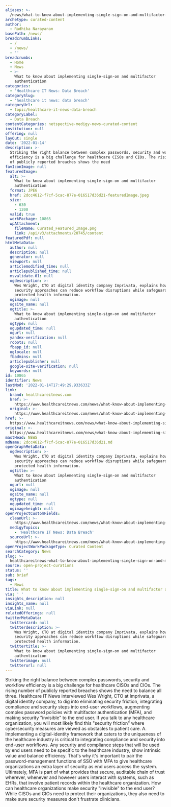 ```yaml
---
aliases: >-
  /news/what-to-know-about-implementing-single-sign-on-and-multifactor-authentication
archetype: curated-content
author:
  - Radhika Narayanan
basePath: /news/
breadcrumbLinks:
  - /
  - /news/
  - ''
breadcrumbs:
  - Home
  - News
  - >-
    What to know about implementing single-sign-on and multifactor
    authentication
categories:
  - 'Healthcare IT News: Data Breach'
categorySlug:
  - 'healthcare it news: data breach'
categoryUrl:
  - topic/healthcare-it-news-data-breach
categoryLabel:
  - Data Breach
contentCategories: netspective-medigy-news-curated-content
institution: null
offering: null
layOut: single
date: '2022-01-14'
description: >-
  Striking the right balance between complex passwords, security and workflow
  efficiency is a big challenge for healthcare CISOs and CIOs. The rising number
  of publicly reported breaches shows the need 
favIconImage: null
featuredImage:
  alt: >-
    What to know about implementing single-sign-on and multifactor
    authentication
  format: JPEG
  href: 2dcc4612-f7cf-5cac-877e-016517d36d21-featuredImage.jpeg
  size:
    - 630
    - 1200
  valid: true
  workPackage: 10865
  wpAttachment:
    fileName: Curated_Featured_Image.png
    link: /api/v3/attachments/20745/content
featuredPdf: null
htmlMetaData:
  author: null
  description: null
  generator: null
  viewport: null
  articlemodified_time: null
  articlepublished_time: null
  msvalidate.01: null
  ogdescription: >-
    Wes Wright, CTO at digital identity company Imprivata, explains how the two
    security approaches can reduce workflow disruptions while safeguarding
    protected health information.
  ogimage: null
  ogsite_name: null
  ogtitle: >-
    What to know about implementing single-sign-on and multifactor
    authentication
  ogtype: null
  ogupdated_time: null
  ogurl: null
  yandex-verification: null
  robots: null
  fbapp_id: null
  oglocale: null
  fbadmins: null
  articlepublisher: null
  google-site-verification: null
  keywords: null
id: 10865
identifier: News
lastMod: '2022-01-14T17:49:29.933633Z'
link:
  brand: healthcareitnews.com
  href: >-
    https://www.healthcareitnews.com/news/what-know-about-implementing-single-sign-and-multifactor-authentication
  original: >-
    https://www.healthcareitnews.com/news/what-know-about-implementing-single-sign-and-multifactor-authentication
href: >-
  https://www.healthcareitnews.com/news/what-know-about-implementing-single-sign-and-multifactor-authentication
original: >-
  https://www.healthcareitnews.com/news/what-know-about-implementing-single-sign-and-multifactor-authentication
mastHead: NEWS
mdName: 2dcc4612-f7cf-5cac-877e-016517d36d21.md
openGraphMetaData:
  ogdescription: >-
    Wes Wright, CTO at digital identity company Imprivata, explains how the two
    security approaches can reduce workflow disruptions while safeguarding
    protected health information.
  ogtitle: >-
    What to know about implementing single-sign-on and multifactor
    authentication
  ogurl: null
  ogimage: null
  ogsite_name: null
  ogtype: null
  ogupdated_time: null
  ogimageheight: null
openProjectCustomFields:
  cleanUrl: >-
    https://www.healthcareitnews.com/news/what-know-about-implementing-single-sign-and-multifactor-authentication
  medigyTopics:
    - 'Healthcare IT News: Data Breach'
  sourceUrl: >-
    https://www.healthcareitnews.com/news/what-know-about-implementing-single-sign-and-multifactor-authentication
openProjectWorkPackageType: Curated Content
searchCategory: News
slug: >-
  healthcareitnews-what-to-know-about-implementing-single-sign-on-and-multifactor-authentication
source: open-project-curations
status: ''
sub: brief
tags:
  - News
title: What to know about implementing single-sign-on and multifactor authentication
via: ' '
insights_description: null
insights_name: null
viaLink: null
relatedOfferings: null
twitterMetaData:
  twittercard: null
  twitterdescription: >-
    Wes Wright, CTO at digital identity company Imprivata, explains how the two
    security approaches can reduce workflow disruptions while safeguarding
    protected health information.
  twittertitle: >-
    What to know about implementing single-sign-on and multifactor
    authentication
  twitterimage: null
  twitterurl: null
---
```

<p>Striking the right balance between complex passwords, security and workflow efficiency is a big challenge for healthcare CISOs and CIOs. The rising number of publicly reported breaches shows the need to balance all three.
Healthcare IT News interviewed Wes Wright, CTO at Imprivata, a digital identity company, to dig into eliminating security friction, integrating compliance and security steps into end-user workflows, augmenting complex password policies with multifactor authentication (MFA), and making security "invisible" to the end user.
If you talk to any healthcare organization, you will most likely find this "security friction" where cybersecurity measures are viewed as obstacles to patient care.
A. Implementing a digital-identity framework that caters to the uniqueness of the healthcare industry is critical to integrating compliance and security into end-user workflows.
Any security and compliance steps that will be used by end users need to be specific to the healthcare industry, show intrinsic value and balance efficiency.
That's why it's important to pair the password-management functions of SSO with MFA to give healthcare organizations an extra layer of security as end users access the system.
Ultimately, MFA is part of what provides that secure, auditable chain of trust wherever, whenever and however users interact with systems, such as EHRs, that involve patient records within the healthcare organization.
How can healthcare organizations make security "invisible" to the end user?
While CISOs and CIOs need to protect their organizations, they also need to make sure security measures don't frustrate clinicians.</p>